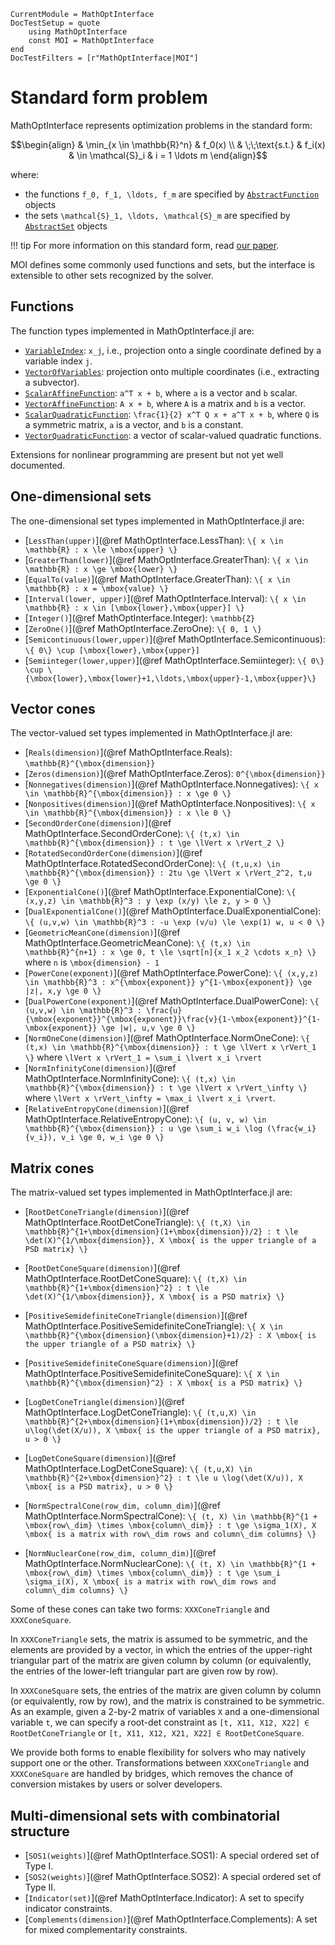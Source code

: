 ```@meta
CurrentModule = MathOptInterface
DocTestSetup = quote
    using MathOptInterface
    const MOI = MathOptInterface
end
DocTestFilters = [r"MathOptInterface|MOI"]
```

# Standard form problem

MathOptInterface represents optimization problems in the standard form:
```math
\begin{align}
    & \min_{x \in \mathbb{R}^n} & f_0(x)
    \\
    & \;\;\text{s.t.} & f_i(x) & \in \mathcal{S}_i & i = 1 \ldots m
\end{align}
```
where:
* the functions ``f_0, f_1, \ldots, f_m`` are specified by
  [`AbstractFunction`](@ref) objects
* the sets ``\mathcal{S}_1, \ldots, \mathcal{S}_m`` are specified by
  [`AbstractSet`](@ref) objects

!!! tip
    For more information on this standard form, read [our paper](https://arxiv.org/pdf/2002.03447.pdf).

MOI defines some commonly used functions and sets, but the interface is
extensible to other sets recognized by the solver.

## Functions

The function types implemented in MathOptInterface.jl are:

* [`VariableIndex`](@ref): ``x_j``, i.e., projection onto a single coordinate
  defined by a variable index ``j``.
* [`VectorOfVariables`](@ref): projection onto multiple coordinates (i.e.,
  extracting a subvector).
* [`ScalarAffineFunction`](@ref): ``a^T x + b``, where ``a`` is a vector and
  ``b`` scalar.
* [`VectorAffineFunction`](@ref): ``A x + b``, where ``A`` is a matrix and
  ``b`` is a vector.
* [`ScalarQuadraticFunction`](@ref): ``\frac{1}{2} x^T Q x + a^T x + b``,
  where ``Q`` is a symmetric matrix, ``a`` is a vector, and ``b`` is a constant.
* [`VectorQuadraticFunction`](@ref): a vector of scalar-valued quadratic
  functions.

Extensions for nonlinear programming are present but not yet well documented.

## One-dimensional sets

The one-dimensional set types implemented in MathOptInterface.jl are:

* [`LessThan(upper)`](@ref MathOptInterface.LessThan):
  ``\{ x \in \mathbb{R} : x \le \mbox{upper} \}``
* [`GreaterThan(lower)`](@ref MathOptInterface.GreaterThan):
  ``\{ x \in \mathbb{R} : x \ge \mbox{lower} \}``
* [`EqualTo(value)`](@ref MathOptInterface.GreaterThan):
  ``\{ x \in \mathbb{R} : x = \mbox{value} \}``
* [`Interval(lower, upper)`](@ref MathOptInterface.Interval):
  ``\{ x \in \mathbb{R} : x \in [\mbox{lower},\mbox{upper}] \}``
* [`Integer()`](@ref MathOptInterface.Integer): ``\mathbb{Z}``
* [`ZeroOne()`](@ref MathOptInterface.ZeroOne): ``\{ 0, 1 \}``
* [`Semicontinuous(lower,upper)`](@ref MathOptInterface.Semicontinuous):
  ``\{ 0\} \cup [\mbox{lower},\mbox{upper}]``
* [`Semiinteger(lower,upper)`](@ref MathOptInterface.Semiinteger):
  ``\{ 0\} \cup \{\mbox{lower},\mbox{lower}+1,\ldots,\mbox{upper}-1,\mbox{upper}\}``

## Vector cones

The vector-valued set types implemented in MathOptInterface.jl are:

* [`Reals(dimension)`](@ref MathOptInterface.Reals):
  ``\mathbb{R}^{\mbox{dimension}}``
* [`Zeros(dimension)`](@ref MathOptInterface.Zeros): ``0^{\mbox{dimension}}``
* [`Nonnegatives(dimension)`](@ref MathOptInterface.Nonnegatives):
  ``\{ x \in \mathbb{R}^{\mbox{dimension}} : x \ge 0 \}``
* [`Nonpositives(dimension)`](@ref MathOptInterface.Nonpositives):
  ``\{ x \in \mathbb{R}^{\mbox{dimension}} : x \le 0 \}``
* [`SecondOrderCone(dimension)`](@ref MathOptInterface.SecondOrderCone):
  ``\{ (t,x) \in \mathbb{R}^{\mbox{dimension}} : t \ge \lVert x \rVert_2 \}``
* [`RotatedSecondOrderCone(dimension)`](@ref MathOptInterface.RotatedSecondOrderCone):
  ``\{ (t,u,x) \in \mathbb{R}^{\mbox{dimension}} : 2tu \ge \lVert x \rVert_2^2, t,u \ge 0 \}``
* [`ExponentialCone()`](@ref MathOptInterface.ExponentialCone):
  ``\{ (x,y,z) \in \mathbb{R}^3 : y \exp (x/y) \le z, y > 0 \}``
* [`DualExponentialCone()`](@ref MathOptInterface.DualExponentialCone):
  ``\{ (u,v,w) \in \mathbb{R}^3 : -u \exp (v/u) \le \exp(1) w, u < 0 \}``
* [`GeometricMeanCone(dimension)`](@ref MathOptInterface.GeometricMeanCone):
  ``\{ (t,x) \in \mathbb{R}^{n+1} : x \ge 0, t \le \sqrt[n]{x_1 x_2 \cdots x_n} \}``
  where ``n`` is ``\mbox{dimension} - 1``
* [`PowerCone(exponent)`](@ref MathOptInterface.PowerCone):
  ``\{ (x,y,z) \in \mathbb{R}^3 : x^{\mbox{exponent}} y^{1-\mbox{exponent}} \ge |z|, x,y \ge 0 \}``
* [`DualPowerCone(exponent)`](@ref MathOptInterface.DualPowerCone):
  ``\{ (u,v,w) \in \mathbb{R}^3 : \frac{u}{\mbox{exponent}}^{\mbox{exponent}}\frac{v}{1-\mbox{exponent}}^{1-\mbox{exponent}} \ge |w|, u,v \ge 0 \}``
* [`NormOneCone(dimension)`](@ref MathOptInterface.NormOneCone): ``\{ (t,x) \in \mathbb{R}^{\mbox{dimension}} : t \ge \lVert x \rVert_1 \}`` where ``\lVert x \rVert_1 = \sum_i \lvert x_i \rvert``
* [`NormInfinityCone(dimension)`](@ref MathOptInterface.NormInfinityCone):
  ``\{ (t,x) \in \mathbb{R}^{\mbox{dimension}} : t \ge \lVert x \rVert_\infty \}`` where ``\lVert x \rVert_\infty = \max_i \lvert x_i \rvert``.
* [`RelativeEntropyCone(dimension)`](@ref MathOptInterface.RelativeEntropyCone):
  ``\{ (u, v, w) \in \mathbb{R}^{\mbox{dimension}} : u \ge \sum_i w_i \log (\frac{w_i}{v_i}), v_i \ge 0, w_i \ge 0 \}``

## Matrix cones

The matrix-valued set types implemented in MathOptInterface.jl are:

* [`RootDetConeTriangle(dimension)`](@ref MathOptInterface.RootDetConeTriangle):
  ``\{ (t,X) \in \mathbb{R}^{1+\mbox{dimension}(1+\mbox{dimension})/2} : t \le \det(X)^{1/\mbox{dimension}}, X \mbox{ is the upper triangle of a PSD matrix} \}``
* [`RootDetConeSquare(dimension)`](@ref MathOptInterface.RootDetConeSquare):
  ``\{ (t,X) \in \mathbb{R}^{1+\mbox{dimension}^2} : t \le \det(X)^{1/\mbox{dimension}}, X \mbox{ is a PSD matrix} \}``

* [`PositiveSemidefiniteConeTriangle(dimension)`](@ref MathOptInterface.PositiveSemidefiniteConeTriangle):
  ``\{ X \in \mathbb{R}^{\mbox{dimension}(\mbox{dimension}+1)/2} : X \mbox{ is the upper triangle of a PSD matrix} \}``
* [`PositiveSemidefiniteConeSquare(dimension)`](@ref MathOptInterface.PositiveSemidefiniteConeSquare):
  ``\{ X \in \mathbb{R}^{\mbox{dimension}^2} : X \mbox{ is a PSD matrix} \}``

* [`LogDetConeTriangle(dimension)`](@ref MathOptInterface.LogDetConeTriangle):
  ``\{ (t,u,X) \in \mathbb{R}^{2+\mbox{dimension}(1+\mbox{dimension})/2} : t \le u\log(\det(X/u)), X \mbox{ is the upper triangle of a PSD matrix}, u > 0 \}``
* [`LogDetConeSquare(dimension)`](@ref MathOptInterface.LogDetConeSquare):
  ``\{ (t,u,X) \in \mathbb{R}^{2+\mbox{dimension}^2} : t \le u \log(\det(X/u)), X \mbox{ is a PSD matrix}, u > 0 \}``

* [`NormSpectralCone(row_dim, column_dim)`](@ref MathOptInterface.NormSpectralCone):
  ``\{ (t, X) \in \mathbb{R}^{1 + \mbox{row\_dim} \times \mbox{column\_dim}} : t \ge \sigma_1(X), X \mbox{ is a matrix with row\_dim rows and column\_dim columns} \}``
* [`NormNuclearCone(row_dim, column_dim)`](@ref MathOptInterface.NormNuclearCone):
  ``\{ (t, X) \in \mathbb{R}^{1 + \mbox{row\_dim} \times \mbox{column\_dim}} : t \ge \sum_i \sigma_i(X), X \mbox{ is a matrix with row\_dim rows and column\_dim columns} \}``

Some of these cones can take two forms: `XXXConeTriangle` and `XXXConeSquare`.

In `XXXConeTriangle` sets, the matrix is assumed to be symmetric, and the
elements are provided by a vector, in which the entries of the upper-right
triangular part of the matrix are given column by column (or equivalently, the
entries of the lower-left triangular part are given row by row).

In `XXXConeSquare` sets, the entries of the matrix are given column by column
(or equivalently, row by row), and the matrix is constrained to be symmetric. As
an example, given a 2-by-2 matrix of variables `X` and a one-dimensional
variable `t`, we can specify a root-det constraint as
`[t, X11, X12, X22] ∈ RootDetConeTriangle` or
`[t, X11, X12, X21, X22] ∈ RootDetConeSquare`.

We provide both forms to enable flexibility for solvers who may natively support
one or the other. Transformations between `XXXConeTriangle` and `XXXConeSquare`
are handled by bridges, which removes the chance of conversion mistakes by users
or solver developers.

## Multi-dimensional sets with combinatorial structure

* [`SOS1(weights)`](@ref MathOptInterface.SOS1):
  A special ordered set of Type I.
* [`SOS2(weights)`](@ref MathOptInterface.SOS2):
  A special ordered set of Type II.
* [`Indicator(set)`](@ref MathOptInterface.Indicator):
  A set to specify indicator constraints.
* [`Complements(dimension)`](@ref MathOptInterface.Complements):
  A set for mixed complementarity constraints.
